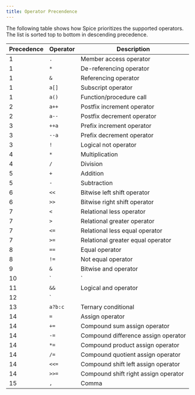 ```yaml
---
title: Operator Precendence
---
```


The following table shows how Spice prioritizes the supported operators. The list is sorted top to bottom in descending precedence.

| Precedence | Operator | Description                          |
| ---------- | -------- | ------------------------------------ |
| 1          | `.`      | Member access operator               |
| 1          | `*`      | De-referencing operator              |
| 1          | `&`      | Referencing operator                 |
| 1          | `a[]`    | Subscript operator                   |
| 1          | `a()`    | Function/procedure call              |
| 2          | `a++`    | Postfix increment operator           |
| 2          | `a--`    | Postfix decrement operator           |
| 3          | `++a`    | Prefix increment operator            |
| 3          | `--a`    | Prefix decrement operator            |
| 3          | `!`      | Logical not operator                 |
| 4          | `*`      | Multiplication                       |
| 4          | `/`      | Division                             |
| 5          | `+`      | Addition                             |
| 5          | `-`      | Subtraction                          |
| 6          | `<<`     | Bitwise left shift operator          |
| 6          | `>>`     | Bitwise right shift operator         |
| 7          | `<`      | Relational less operator             |
| 7          | `>`      | Relational greater operator          |
| 7          | `<=`     | Relational less equal operator       |
| 7          | `>=`     | Relational greater equal operator    |
| 8          | `==`     | Equal operator                       |
| 8          | `!=`     | Not equal operator                   |
| 9          | `&`      | Bitwise and operator                 |
| 10         | `|`      | Bitwise or operator                  |
| 11         | `&&`     | Logical and operator                 |
| 12         | `||`     | Logical or operator                  |
| 13         | `a?b:c`  | Ternary conditional                  |
| 14         | `=`      | Assign operator                      |
| 14         | `+=`     | Compound sum assign operator         |
| 14         | `-=`     | Compound difference assign operator  |
| 14         | `*=`     | Compound product assign operator     |
| 14         | `/=`     | Compound quotient assign operator    |
| 14         | `<<=`    | Compound shift left assign operator  |
| 14         | `>>=`    | Compound shift right assign operator |
| 15         | `,`      | Comma                                |